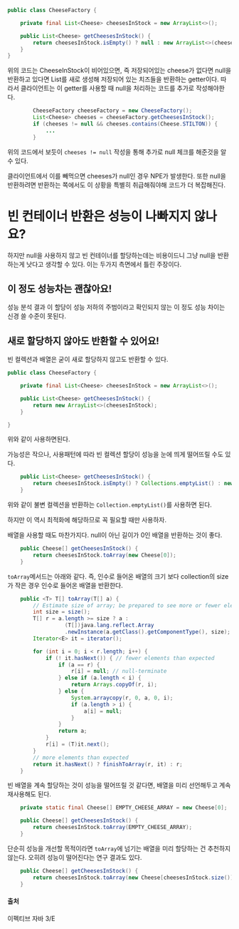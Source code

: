```java
public class CheeseFactory {

    private final List<Cheese> cheesesInStock = new ArrayList<>();

    public List<Cheese> getCheesesInStock() {
        return cheesesInStock.isEmpty() ? null : new ArrayList<>(cheesesInStock);
    }
}
```
위의 코드는 CheeseInStock이 비어있으면, 즉 저장되어있는 cheese가 없다면 null을 반환하고 있다면 List를 새로 생성해 저장되어 있는 치즈들을 반환하는 getter이다. 따라서 클라이언트는 이 getter를 사용할 때 null을 처리하는 코드를 추가로 작성해야한다. 

```java
        CheeseFactory cheeseFactory = new CheeseFactory();
        List<Cheese> cheeses = cheeseFactory.getCheesesInStock();
        if (cheeses != null && cheeses.contains(Cheese.STILTON)) {
            ...
        }
```
위의 코드에서 보듯이 `cheeses != null` 작성을 통해 추가로 null 체크를 해준것을 알 수 있다. 

클라이언트에서 이를 빼먹으면 cheeses가 null인 경우 NPE가 발생한다. 또한 null을 반환하려면 반환하는 쪽에서도 이 상황을 특별히 취급해줘야해 코드가 더 복잡해진다. 

# 빈 컨테이너 반환은 성능이 나빠지지 않나요?
하지만 null을 사용하지 않고 빈 컨테이너를 할당하는데는 비용이드니 그냥 null을 반환하는게 낫다고 생각할 수 있다. 이는 두가지 측면에서 틀린 주장이다. 

## 이 정도 성능차는 괜찮아요!
성능 분석 결과 이 할당이 성능 저하의 주범이라고 확인되지 않는 이 정도 성능 차이는 신경 쓸 수준이 못된다. 

## 새로 할당하지 않아도 반환할 수 있어요!

빈 컬렉션과 배열은 굳이 새로 할당하지 않고도 반환할 수 있다. 

```java
public class CheeseFactory {

    private final List<Cheese> cheesesInStock = new ArrayList<>();

    public List<Cheese> getCheesesInStock() {
        return new ArrayList<>(cheesesInStock);
    }

}
```
위와 같이 사용하면된다. 

가능성은 작으나, 사용패턴에 따라 빈 컬렉션 할당이 성능을 눈에 띄게 떨어뜨릴 수도 있다.

```java
    public List<Cheese> getCheesesInStock() {
        return cheesesInStock.isEmpty() ? Collections.emptyList() : new ArrayList<>(cheesesInStock);
    }
```
위와 같이 불변 컬렉션을 반환하는 `Collection.emptyList()`를 사용하면 된다. 

하지만 이 역시 최적화에 해당하므로 꼭 필요할 때만 사용하자. 

배열을 사용할 때도 마찬가지다. null이 아닌 길이가 0인 배열을 반환하는 것이 좋다. 

```java
    public Cheese[] getCheesesInStock() {
        return cheesesInStock.toArray(new Cheese[0]);
    }
```
`toArray`메서드는 아래와 같다. 즉, 인수로 들어온 배열의 크기 보다 collection의 size가 작은 경우 인수로 들어온 배열을 반환한다. 

```java
    public <T> T[] toArray(T[] a) {
        // Estimate size of array; be prepared to see more or fewer elements
        int size = size();
        T[] r = a.length >= size ? a :
                  (T[])java.lang.reflect.Array
                  .newInstance(a.getClass().getComponentType(), size);
        Iterator<E> it = iterator();

        for (int i = 0; i < r.length; i++) {
            if (! it.hasNext()) { // fewer elements than expected
                if (a == r) {
                    r[i] = null; // null-terminate
                } else if (a.length < i) {
                    return Arrays.copyOf(r, i);
                } else {
                    System.arraycopy(r, 0, a, 0, i);
                    if (a.length > i) {
                        a[i] = null;
                    }
                }
                return a;
            }
            r[i] = (T)it.next();
        }
        // more elements than expected
        return it.hasNext() ? finishToArray(r, it) : r;
    }
```
빈 배열을 계속 할당하는 것이 성능을 떨어뜨릴 것 같다면, 배열을 미리 선언해두고 계속 재사용해도 된다. 

```java
    private static final Cheese[] EMPTY_CHEESE_ARRAY = new Cheese[0];

    public Cheese[] getCheesesInStock() {
        return cheesesInStock.toArray(EMPTY_CHEESE_ARRAY);
    }
```
단순히 성능을 개선할 목적이라면 `toArray`에 넘기는 배열을 미리 할당하는 건 추천하지 않는다. 오히려 성능이 떨어진다는 연구 결과도 있다. 

```java
    public Cheese[] getCheesesInStock() {
        return cheesesInStock.toArray(new Cheese[cheesesInStock.size()]);
    }
```

#### 출처

이펙티브 자바 3/E
